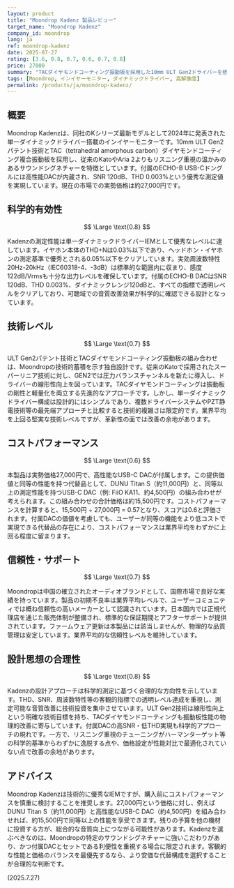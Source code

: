 ```yaml
---
layout: product
title: "Moondrop Kadenz 製品レビュー"
target_name: "Moondrop Kadenz"
company_id: moondrop
lang: ja
ref: moondrop-kadenz
date: 2025-07-27
rating: [3.6, 0.8, 0.7, 0.6, 0.7, 0.8]
price: 27000
summary: "TACダイヤモンドコーティング振動板を採用した10mm ULT Gen2ドライバーを搭載するMoondropの最新IEM。高性能DACが付属し測定性能は優秀だが、より安価な代替品とDACの組み合わせが存在し、コストパフォーマンスに課題が残る。"
tags: [Moondrop, インイヤーモニター, ダイナミックドライバー, 高解像度]
permalink: /products/ja/moondrop-kadenz/
---
```

## 概要

Moondrop Kadenzは、同社のKシリーズ最新モデルとして2024年に発表された単一ダイナミックドライバー搭載のインイヤーモニターです。10mm ULT Gen2パテント技術とTAC（tetrahedral amorphous carbon）ダイヤモンドコーティング複合振動板を採用し、従来のKatoやAria 2よりもリスニング重視の温かみのあるサウンドシグネチャーを特徴としています。付属のECHO-B USB-Cドングルには高性能DACが内蔵され、SNR 120dB、THD 0.003%という優秀な測定値を実現しています。現在の市場での実勢価格は約27,000円です。

## 科学的有効性

$$ \Large \text{0.8} $$

Kadenzの測定性能は単一ダイナミックドライバーIEMとして優秀なレベルに達しています。イヤホン本体のTHD+Nは0.03%以下であり、ヘッドホン・イヤホンの測定基準で優秀とされる0.05%以下をクリアしています。実効周波数特性20Hz-20kHz（IEC60318-4、-3dB）は標準的な範囲内に収まり、感度122dB/Vrmsも十分な出力レベルを確保しています。付属のECHO-B DACはSNR 120dB、THD 0.003%、ダイナミックレンジ120dBと、すべての指標で透明レベルをクリアしており、可聴域での音質改善効果が科学的に確認できる設計となっています。

## 技術レベル

$$ \Large \text{0.7} $$

ULT Gen2パテント技術とTACダイヤモンドコーティング振動板の組み合わせは、Moondropの技術的蓄積を示す独自設計です。従来のKatoで採用されたスーパーリニア技術に対し、GEN2では圧力バランスチャンネルを新たに導入し、ドライバーの線形性向上を図っています。TACダイヤモンドコーティングは振動板の剛性と軽量化を両立する先進的なアプローチです。しかし、単一ダイナミックドライバー構成は設計的にはシンプルであり、複数ドライバーシステムやPZT静電技術等の最先端アプローチと比較すると技術的複雑さは限定的です。業界平均を上回る堅実な技術レベルですが、革新性の面では改善の余地があります。

## コストパフォーマンス

$$ \Large \text{0.6} $$

本製品は実勢価格27,000円で、高性能なUSB-C DACが付属します。この提供価値と同等の性能を持つ代替品として、DUNU Titan S（約11,000円）と、同等以上の測定性能を持つUSB-C DAC（例: FiiO KA11、約4,500円）の組み合わせが考えられます。この組み合わせの合計価格は約15,500円です。コストパフォーマンスを計算すると、15,500円 ÷ 27,000円 = 0.57となり、スコアは0.6と評価されます。付属DACの価値を考慮しても、ユーザーが同等の機能をより低コストで実現できる代替品の存在により、コストパフォーマンスは業界平均をわずかに上回る程度に留まります。

## 信頼性・サポート

$$ \Large \text{0.7} $$

Moondropは中国の確立されたオーディオブランドとして、国際市場で良好な実績を持っています。製品の初期不良率は業界平均レベルで、ユーザーコミュニティでは概ね信頼性の高いメーカーとして認識されています。日本国内では正規代理店を通じた販売体制が整備され、標準的な保証期間とアフターサポートが提供されています。ファームウェア更新は本製品には該当しませんが、物理的な品質管理は安定しています。業界平均的な信頼性レベルを維持しています。

## 設計思想の合理性

$$ \Large \text{0.8} $$

Kadenzの設計アプローチは科学的測定に基づく合理的な方向性を示しています。THD、SNR、周波数特性等の客観的指標での透明レベル達成を重視し、測定可能な音質改善に技術投資を集中させています。ULT Gen2技術は線形性向上という明確な技術目標を持ち、TACダイヤモンドコーティングも振動板性能の物理的改善に寄与しています。付属DACの高SNR・低THD実現も科学的アプローチの現れです。一方で、リスニング重視のチューニングがハーマンターゲット等の科学的基準からわずかに逸脱する点や、価格設定が性能対比で最適化されていない点で改善の余地があります。

## アドバイス

Moondrop Kadenzは技術的に優秀なIEMですが、購入前にコストパフォーマンスを慎重に検討することを推奨します。27,000円という価格に対し、例えばDUNU Titan S（約11,000円）と高性能なUSB-C DAC（約4,500円）を組み合わせれば、約15,500円で同等以上の性能を享受できます。残りの予算を他の機材に投資する方が、総合的な音質向上につながる可能性があります。Kadenzを選ぶべきなのは、Moondropの特定のサウンドシグネチャーに強いこだわりがあり、かつ付属DACとセットである利便性を重視する場合に限定されます。客観的な性能と価格のバランスを最優先するなら、より安価な代替構成を選択することが合理的な判断です。

(2025.7.27)
